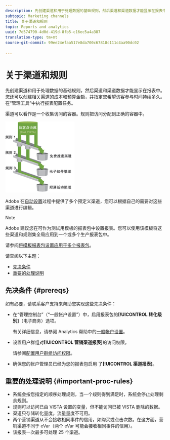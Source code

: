 ```yaml
---
description: 先创建渠道和用于处理数据的基础规则，然后渠道和渠道数据才能显示在报表中。您还可以创建相关渠道的成本和预算金额，并指定您希望访客参与时间持续多久。在“管理工具”中执行报表配置任务。
subtopic: Marketing channels
title: 关于渠道和规则
topic: Reports and analytics
uuid: 7d574790-4d0d-419d-8fb5-c16ec5a4a387
translation-type: tm+mt
source-git-commit: 99ee24efaa517e8da700c67818c111c4aa90dc02

---
```



# 关于渠道和规则

先创建渠道和用于处理数据的基础规则，然后渠道和渠道数据才能显示在报表中。您还可以创建相关渠道的成本和预算金额，并指定您希望访客参与时间持续多久。在“管理工具”中执行报表配置任务。

渠道可以看作是一个收集访问的容器。规则把访问分配到正确的容器中。

![](assets/buckets_2.png)

Adobe 在[自动设置](/help/components/c-marketing-channels/c-channel-autosetup.md)过程中提供了多个预定义渠道，您可以根据自己的需要对这些渠道进行编辑。

>[!NOTE]
>
>Adobe 建议您在可作为测试用模板的报表包中设置报表。您可以使用该模板将这些渠道和规则集全局应用到一个或多个生产报表包中。
>
>请参阅[将模板报表包设置应用于多个报表包](/help/components/c-marketing-channels/t-template.md)。

请查阅以下主题：

* [先决条件](/help/components/c-marketing-channels/c-channels-rules.md#prereqs)
* [重要的处理说明](/help/components/c-marketing-channels/c-channels-rules.md#important-proc-rules)

## 先决条件 {#prereqs}

如有必要，请联系客户支持来帮助您实现这些先决条件：

* 在“管理控制台”（“一般帐户设置”）中，启用报表包的&#x200B;**[!UICONTROL 转化级别]**（电子商务）选项。

   有关详细信息，请参阅 Analytics 帮助中的[一般帐户设置](https://marketing.adobe.com/resources/help/en_US/reference/general_acct_settings_admin.html)。

* 设置用户群组对&#x200B;**[!UICONTROL 营销渠道报表]**&#x200B;的访问权限。

   请参阅[配置用户群组访问权限](/help/components/c-marketing-channels/t-user-groups.md)。

* 确保您的帐户管理员已经为您的报表包启用 了&#x200B;**[!UICONTROL 渠道报表]**。

## 重要的处理说明 {#important-proc-rules}

* 系统会按您指定的顺序处理规则，当一个规则得到满足时，系统会停止处理剩余规则。
* 规则可以访问已由 VISTA 设置的变量，但不能访问已被 VISTA 删除的数据。
* 渠道只存储转化量度。流量量度不可用。
* 两个营销渠道从不会接收相同事件的信用，如购买或点击次数。在这方面，营销渠道不同于 eVar（两个 eVar 可能会接收相同事件的信用）。
* 该报表一次最多可处理 25 个渠道。

